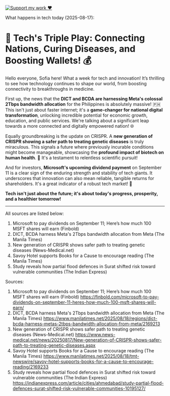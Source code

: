 [![Support my work ❤️](https://img.shields.io/badge/Support%20my%20work%20❤️-orange?style=for-the-badge&logo=patreon&logoColor=white)](https://www.patreon.com/c/evertonics)

What happens in tech today (2025-08-17):

# 🚀 **Tech's Triple Play: Connecting Nations, Curing Diseases, and Boosting Wallets!** 💰

Hello everyone, Sofia here! What a week for tech and innovation! It’s thrilling to see how technology continues to shape our world, from boosting connectivity to breakthroughs in medicine.

First up, the news that the **DICT and BCDA are harnessing Meta's colossal 2Tbps bandwidth allocation** for the Philippines is absolutely massive! 🇵🇭 This isn't just about faster internet; it's a **game-changer for national digital transformation**, unlocking incredible potential for economic growth, education, and public services. We're talking about a significant leap towards a more connected and digitally empowered nation! 🌐

Equally groundbreaking is the update on CRISPR. A **new generation of CRISPR showing a safer path to treating genetic diseases** is truly miraculous. This signals a future where previously incurable conditions might become manageable, showcasing the **profound impact of biotech on human health**. 🧬 It's a testament to relentless scientific pursuit!

And for investors, **Microsoft's upcoming dividend payment** on September 11 is a clear sign of the enduring strength and stability of tech giants. It underscores that innovation can also mean reliable, tangible returns for shareholders. It's a great indicator of a robust tech market! 💼

**Tech isn't just about the future; it's about today's progress, prosperity, and a healthier tomorrow!**

***

All sources are listed below:
1.  Microsoft to pay dividends on September 11; Here’s how much 100 MSFT shares will earn (Finbold)
2.  DICT, BCDA harness Meta's 2Tbps bandwidth allocation from Meta (The Manila Times)
3.  New generation of CRISPR shows safer path to treating genetic diseases (News-Medical.net)
4.  Savoy Hotel supports Books for a Cause to encourage reading (The Manila Times)
5.  Study reveals how partial flood defences in Surat shifted risk toward vulnerable communities (The Indian Express)

Sources:
1. Microsoft to pay dividends on September 11; Here’s how much 100 MSFT shares will earn (Finbold)
   https://finbold.com/microsoft-to-pay-dividends-on-september-11-heres-how-much-100-msft-shares-will-earn/
2. DICT, BCDA harness Meta's 2Tbps bandwidth allocation from Meta (The Manila Times)
   https://www.manilatimes.net/2025/08/18/regions/dict-bcda-harness-metas-2tbps-bandwidth-allocation-from-meta/2169213
3. New generation of CRISPR shows safer path to treating genetic diseases (News-Medical.net)
   https://www.news-medical.net/news/20250817/New-generation-of-CRISPR-shows-safer-path-to-treating-genetic-diseases.aspx
4. Savoy Hotel supports Books for a Cause to encourage reading (The Manila Times)
   https://www.manilatimes.net/2025/08/18/tmt-newswire/savoy-hotel-supports-books-for-a-cause-to-encourage-reading/2169233
5. Study reveals how partial flood defences in Surat shifted risk toward vulnerable communities (The Indian Express)
   https://indianexpress.com/article/cities/ahmedabad/study-partial-flood-defences-surat-shifted-risk-vulnerable-communities-10195127/